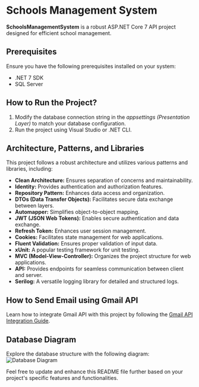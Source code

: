# Schools Management System

**SchoolsManagementSystem** is a robust ASP.NET Core 7 API project designed for efficient school management.

## Prerequisites
Ensure you have the following prerequisites installed on your system:
- .NET 7 SDK
- SQL Server

## How to Run the Project?
1. Modify the database connection string in the *appsettings (Presentation Layer)* to match your database configuration.
2. Run the project using Visual Studio or .NET CLI.

## Architecture, Patterns, and Libraries
This project follows a robust architecture and utilizes various patterns and libraries, including:
- **Clean Architecture:** Ensures separation of concerns and maintainability.
- **Identity:** Provides authentication and authorization features.
- **Repository Pattern:** Enhances data access and organization.
- **DTOs (Data Transfer Objects):** Facilitates secure data exchange between layers.
- **Automapper:** Simplifies object-to-object mapping.
- **JWT (JSON Web Tokens):** Enables secure authentication and data exchange.
- **Refresh Token:** Enhances user session management.
- **Cookies:** Facilitates state management for web applications.
- **Fluent Validation:** Ensures proper validation of input data.
- **xUnit:** A popular testing framework for unit testing.
- **MVC (Model-View-Controller):** Organizes the project structure for web applications.
- **API:** Provides endpoints for seamless communication between client and server.
- **Serilog:** A versatile logging library for detailed and structured logs.

## How to Send Email using Gmail API
Learn how to integrate Gmail API with this project by following the [Gmail API Integration Guide](https://github.com/i-radi/SchoolsManagementSystem/GmailAPI.md).

## Database Diagram
Explore the database structure with the following diagram:
![Database Diagram](https://github.com/i-radi/SchoolsManagementSystem/assets/60944957/fc024a91-60a2-4bf7-91f7-05614bc6b9b3)

Feel free to update and enhance this README file further based on your project's specific features and functionalities.
